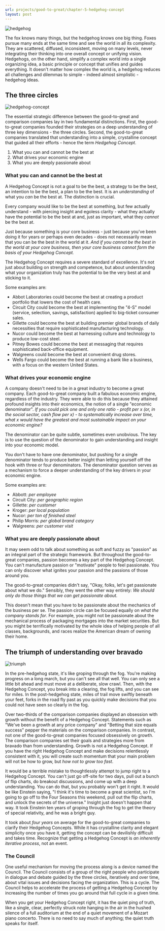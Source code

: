 ```yaml
---
url: projects/good-to-great/chapter-5-hedgehog-concept
layout: post
---
```


![hedgehog][hedgehog]

The fox knows many things, but the hedgehog knows one big thing. Foxes pursue many ends at the same time and see the world in all its complexity. They are scattered, diffused, inconsistent, moving on many levels, never integrating their thinking into one overall concept or unifying vision. Hedgehogs, on the other hand, simplify a complex world into a single organizing idea, a basic principle or concept that unifies and guides everything. It doesn't matter how complex the world is, a hedgehog reduces all challenges and dilemmas to simple - indeed almost simplistic - hedgehog ideas.

<toc>

## The three circles

![hedgehog-concept][hedgehog-concept]

The essential strategic difference between the good-to-great and comparison companies lay in two fundamental distinctions. First, the good-to-great companies founded their strategies on a deep understanding of three key dimensions - the three circles. Second, the good-to-great companies translated that understanding into a simple, crystalline concept that guided all their efforts - hence the term _Hedgehog Concept_.

1. What you can and cannot be the best at
1. What drives your economic engine
1. What you are deeply passionate about

### What you can and cannot be the best at

A Hedgehog Concept is not a goal to be the best, a strategy to be the best, an intention to be the best, a plan to be the best. It is an _understanding_ of what you _can_ be the best at. The distinction is crucial.

Every company would like to be the best at something, but few actually understand - with piercing insight and egoless clarity - what they actually have the potential to be the best at and, just as important, what they _cannot_ be the best at.

Just because something is your core business - just because you've been doing it for years or perhaps even decades - does not necessarily mean that you can be the best in the world at it. _And if you cannot be the best in the world at your core business, then your core business cannot form the basis of your Hedgehog Concept._

The Hedgehog Concept requires a severe standard of excellence. It's not just about building on strength and competence, but about understanding what your organization truly has the potential to be the very best at and sticking to it.

Some examples are:

- Abbot Laboratories could become the best at creating a product portfolio that lowers the cost of health care.
- Circuit City could become the best at implementing the "4-S" model (service, selection, savings, satisfaction) applied to big-ticket consumer sales.
- Gillette could become the best at building premier global brands of daily necessities that require sophisticated manufacturing technology.
- Nucor could become the best at harnessing culture and technology to produce low-cost steel.
- Pitney Bowes could become the best at messaging that requires sophisticated back-office equipment.
- Walgreens could become the best at convenient drug stores.
- Wells Fargo could become the best at running a bank like a business, with a focus on the western United States.

### What drives your economic engine

A company doesn't need to be in a great industry to become a great company. Each good-to-great company built a fabulous economic engine, regardless of the industry. They were able to do this because they attained profound insights into their economics, the notion of a single "economic denominator". _If you could pick one and only one ratio - profit per x (or, in the social sector, cash flow per x) - to systematically increase over time, what x would have the greatest and most sustainable impact on your economic engine?_

The denominator can be quite subtle, sometimes even unobvious. The key is to use the question of the denominator to gain understanding and insight into your economic model.

You don't have to have one denominator, but pushing for a single denominator tends to produce better insight than letting yourself off the hook with three or four denominators. The denominator question serves as a mechanism to force a deeper understanding of the key drivers in your economic engine.

Some examples are:

- Abbott: _per employee_
- Circuit City: _per geographic region_
- Gillette: _per customer_
- Kroger: _per local population_
- Nucor: _per ton of finished steel_
- Philip Morris: _per global brand category_
- Walgreens: _per customer visit_

### What you are deeply passionate about

It may seem odd to talk about something as soft and fuzzy as "passion" as an integral part of the strategic framework. But throughout the good-to-great companies, passion becomes a key part of the Hedgehog Concept. You can't manufacture passion or "motivate" people to feel passionate. You can only discover what ignites your passion and the passions of those around you.

The good-to-great companies didn't say, "Okay, folks, let's get passionate about what we do." Sensibly, they went the other way entirely: _We should only do those things that we can get passionate about._

This doesn't mean that you have to be passionate about the mechanics of the business per se. The passion circle can be focused equally on _what the company stands for_. For example, you might not be passionate about the mechanical process of packaging mortgages into the market securities. But you might be terrifically motivated by the whole idea of helping people of all classes, backgrounds, and races realize the American dream of owning their home.

## The triumph of understanding over bravado

![triumph][triumph]

In the pre-hedgehog state, it's like groping through the fog. You're making progress on a long march, but you can't see all that well. You can only see a little bit ahead and must move at a deliberate, slow crawl. Then, with the Hedgehog Concept, you break into a clearing, the fog lifts, and you can see for miles. In the post-hedgehog state, miles of trail move swiftly beneath your feet, forks in the road fly past as you quickly make decisions that you could not have seen so clearly in the fog.

Over two-thirds of the comparison companies displayed an obsession with growth without the benefit of a Hedgehog Concept. Statements such as "We've been a growth at any price company" and "Betting that size equals success" pepper the materials on the comparison companies. In contrast, not one of the good-to-great companies focused obsessively on growth. The comparison companies set their goals and strategies more from bravado than from understanding. Growth is not a Hedgehog Concept. If you have the right Hedgehog Concept and make decisions relentlessly consistent with it, you will create such momentum that your main problem will not be how to grow, but _how not to grow too fast_.

It would be a terrible mistake to thoughtlessly attempt to jump right to a Hedgehog Concept. You can't just go off-site for two days, pull out a bunch of flip charts, do breakout discussions, and come up with a deep understanding. You can do that, but you probably won't get it right. It would be like Einstein saying, "I think it's time to become a great scientist, so I'm going to go off to the Four Seasons this weekend, pull out the flip charts, and unlock the secrets of the universe." Insight just doesn't happen that way. It took Einstein ten years of groping through the fog to get the theory of special relativity, and he was a bright guy.

It took about _four years_ on average for the good-to-great companies to clarify their Hedgehog Concepts. While it has crystalline clarity and elegant simplicity once you have it, getting the concept can be devilishly difficult and takes time. Recognize that getting a Hedgehog Concept is _an inherently iterative process_, not an event.

### The Council

One useful mechanism for moving the process along is a device named the Council. The Council consists of a group of the right people who participate in dialogue and debate guided by the three circles, iteratively and over time, about vital issues and decisions facing the organization. This is a cycle. The Council helps to accelerate the process of getting a Hedgehog Concept by increasing the number of times you go around that full cycle in a given time.

When you get your Hedgehog Concept right, it has the quiet ping of truth, like a single, clear, perfectly struck note hanging in the air in the hushed silence of a full auditorium at the end of a quiet movement of a Mozart piano concerto. There is no need to say much of anything; the quiet truth speaks for itself.

<!-- MARKDOWN LINKS & IMAGES -->

[hedgehog]: /assets/images/projects/good-to-great/chapter-5-hedgehog-concept/hedgehog.jpg
[hedgehog-concept]: /assets/images/projects/good-to-great/chapter-5-hedgehog-concept/hedgehog-concept.jpg
[triumph]: /assets/images/projects/good-to-great/chapter-5-hedgehog-concept/triumph.jpg
